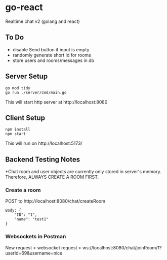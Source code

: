 # go-react
Realtime chat v2 (golang and react)

## To Do
- disable Send button if input is empty
- randomly generate short Id for rooms
- store users and rooms/messages in db

## Server Setup
```
go mod tidy
go run ./server/cmd/main.go
```

This will start http server at http://localhost:8080

## Client Setup
```
npm install
npm start
```

This will run on http://localhost:5173/

## Backend Testing Notes

*Chat room and user objects are currently only stored in server's memory. Therefore,  ALWAYS CREATE A ROOM FIRST.

### Create a room
POST to http://localhost:8080/chat/createRoom
```
Body: {
    "ID": "1",
    "name": "test1"
}
```
### Websockets in Postman
New request >  websocket request >  ws://localhost:8080/chat/joinRoom/1?userId=69&username=nice
